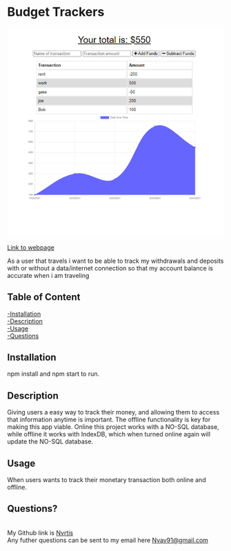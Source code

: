 # Budget Trackers

![Main page](./public/img/main.png)


  [Link to webpage](https://whispering-forest-73448.herokuapp.com/)
  
  As a user that travels i want to be able to track my withdrawals and deposits with or without a data/internet connection so that my account balance is accurate when i am traveling  
    
  ## Table of Content
  [-Installation](#Installation)  
  [-Description](#Description)    
  [-Usage](#Usage)  
  [-Questions](#Questions)  
  
  
  ## Installation  
  npm install and npm start to run.

  ## Description  
  Giving users a easy way to track their money, and allowing them to access that information anytime is important. The offline functionality is key for making this app viable. Online this project works with a NO-SQL database, while offline it works with IndexDB, which when turned online again will update the NO-SQL database.

  ## Usage  
  When users wants to track their monetary transaction both online and offline.
  
  ## Questions?  
  
  <br/> My Github link is [Nvrtis](https://github.com/Nvrtis)
  <br/> Any futher questions can be sent to my email here  <Nvav91@gmail.com>
